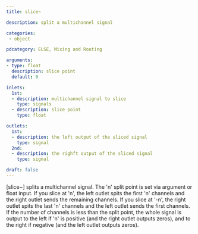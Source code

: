 ```yaml
---
title: slice~

description: split a multichannel signal

categories:
 - object

pdcategory: ELSE, Mixing and Routing

arguments:
- type: float
  description: slice point
  default: 0

inlets:
  1st:
  - description: multichannel signal to slice
    type: signals
  - description: slice point
    type: float

outlets:
  1st:
  - description: the left output of the sliced signal
    type: signal
  2nd:
  - description: the righft output of the sliced signal
    type: signal

draft: false
---
```


[slice~] splits a multichannel signal. The 'n' split point is set via argument or float input. If you slice at 'n', the left outlet spits the first 'n' channels and the right outlet sends the remaining channels. If you slice at '-n', the right outlet spits the last 'n' channels and the left outlet sends the first channels. If the number of channels is less than the split point, the whole signal is output to the left if 'n' is positive (and the right outlet outputs zeros), and to the right if negative (and the left outlet outputs zeros).
